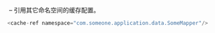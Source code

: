 <cache-ref> – 引用其它命名空间的缓存配置。

```javascript
<cache-ref namespace="com.someone.application.data.SomeMapper"/>
```

